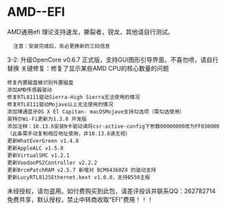 # AMD--EFI
AMD通用efi
         理论支持速龙，撕裂者，锐龙，其他请自行测试。

      注意：安装完成后，务必更换新的三码信息


3-2:
    升级OpenCore v0.6.7 正式版，支持GUI图形引导界面，不喜勿喷，请自行替换
                 关键修复：修复了显示某些AMD CPU的核心数量的问题

    修复内置磁盘被识别外置磁盘
    添加AMD传感器驱动
    修复RTL8111驱动Sierra-High Sierra无法使用的情况
    修复RTL8111驱动Mojave以上无法使用的情况
    添加博通蓝牙OS X El Capitan- macOSMojave支持勾选项（需勾选使用）
    英特尔Wi-Fi更新为1.3.0 开发版
    添加注释：10.13.6安装N卡驱动请将csr-active-config下参数00000000改为FF030000（此条需手动复制相应地址使用，非10.13.6请无视）
    更新WhatEverGreen v1.4.8
    更新AppleALC v1.5.8
    更新VirtualSMC v1.2.1
    更新VoodooPS2Controller v2.2.2
    更新BrcmPatchRAM v2.5.7 新增对 BCM94360Z4 的驱动支持
    更新LucyRTL8125Ethernet.kext v1.0.0，支持B550主板

未经授权，请勿盗用。如付费购买到此包，请差评投诉并联系QQ：262782714
免费共享，默认授权，禁止中转商收取“EFI”费用！！！
